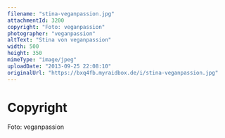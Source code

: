 ```yaml
---
filename: "stina-veganpassion.jpg"
attachmentId: 3200
copyright: "Foto: veganpassion"
photographer: "veganpassion"
altText: "Stina von veganpassion"
width: 500
height: 350
mimeType: "image/jpeg"
uploadDate: "2013-09-25 22:08:10"
originalUrl: "https://bxq4fb.myraidbox.de/i/stina-veganpassion.jpg"
---
```


# Copyright

Foto: veganpassion
